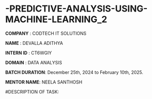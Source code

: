 # -PREDICTIVE-ANALYSIS-USING-MACHINE-LEARNING_2

**COMPANY** : CODTECH IT SOLUTIONS

**NAME** : DEVALLA ADITHYA

**INTERN ID** : CT6WGIY

**DOMAIN** : DATA ANALYSIS

**BATCH DURATION**:  December 25th, 2024 to February 10th, 2025.

**MENTOR NAME**: NEELA SANTHOSH

#DESCRIPTION OF TASK: 
 
